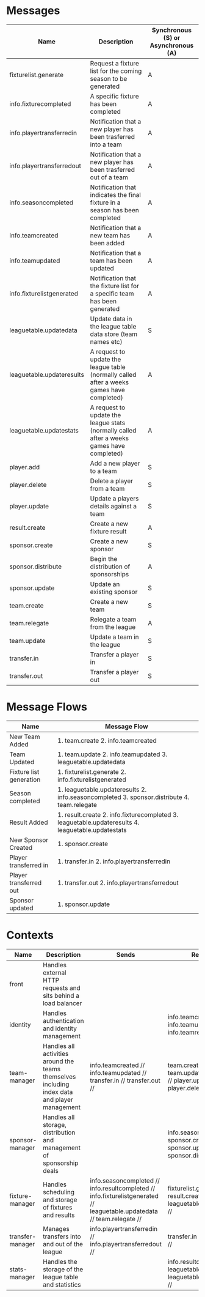 # Messages

| Name | Description | Synchronous (S) or Asynchronous (A) |
|---|---|---|
| fixturelist.generate | Request a fixture list for the coming season to be generated | A | 
| info.fixturecompleted | A specific fixture has been completed | A | 
| info.playertransferredin | Notification that a new player has been trasferred into a team | A | 
| info.playertransferredout | Notification that a new player has been trasferred out of a team | A | 
| info.seasoncompleted | Notification that indicates the final fixture in a season has been completed | A | 
| info.teamcreated | Notification that a new team has been added | A | 
| info.teamupdated | Notification that a team has been updated | A | 
| info.fixturelistgenerated | Notification that the fixture list for a specific team has been generated | A | 
| leaguetable.updatedata | Update data in the league table data store (team names etc) | S | 
| leaguetable.updateresults | A request to update the league table (normally called after a weeks games have completed) | A | 
| leaguetable.updatestats | A request to update the league stats (normally called after a weeks games have completed) | A | 
| player.add | Add a new player to a team | S | 
| player.delete | Delete a player from a team | S | 
| player.update | Update a players details against a team | S | 
| result.create | Create a new fixture result | A | 
| sponsor.create | Create a new sponsor | S | 
| sponsor.distribute | Begin the distribution of sponsorships | A | 
| sponsor.update | Update an existing sponsor | S | 
| team.create | Create a new team | S | 
| team.relegate | Relegate a team from the league | A | 
| team.update | Update a team in the league | S | 
| transfer.in | Transfer a player in | S | 
| transfer.out | Transfer a player out | S | 


# Message Flows

| Name | Message Flow |
|---|---|
| New Team Added | 1. team.create 2. info.teamcreated |
| Team Updated | 1. team.update 2. info.teamupdated 3. leaguetable.updatedata |
| Fixture list generation | 1. fixturelist.generate 2. info.fixturelistgenerated |
| Season completed | 1. leaguetable.updateresults 2. info.seasoncompleted 3. sponsor.distribute 4. team.relegate |
| Result Added | 1. result.create 2. info.fixturecompleted 3. leaguetable.updateresults 4. leaguetable.updatestats |
| New Sponsor Created | 1. sponsor.create |
| Player transferred in | 1. transfer.in 2. info.playertransferredin |
| Player transferred out | 1. transfer.out 2. info.playertransferredout |
| Sponsor updated | 1. sponsor.update |


# Contexts

| Name | Description | Sends | Receives |
|---|---|---|---|
| front | Handles external HTTP requests and sits behind a load balancer |  |  |
| identity | Handles authentication and identity management |  | info.teamcreated // info.teamupdated // info.teamrelegated // |
| team-manager | Handles all activities around the teams themselves including index data and player management | info.teamcreated // info.teamupdated // transfer.in // transfer.out // | team.create // team.update // player.add // player.update // player.delete // |
| sponsor-manager | Handles all storage, distribution and management of sponsorship deals |  | info.seasoncompleted // sponsor.create // sponsor.update // sponsor.distribute // |
| fixture-manager | Handles scheduling and storage of fixtures and results | info.seasoncompleted // info.resultcompleted // info.fixturelistgenerated // leaguetable.updatedata // team.relegate // | fixturelist.generate // result.create // leaguetable.updateresults // |
| transfer-manager | Manages transfers into and out of the league | info.playertransferredin // info.playertransferredout // | transfer.in // transfer.out // |
| stats-manager | Handles the storage of the league table and statistics |  | info.resultcompleted // leaguetable.updatedata // leaguetable.updatestats // |

